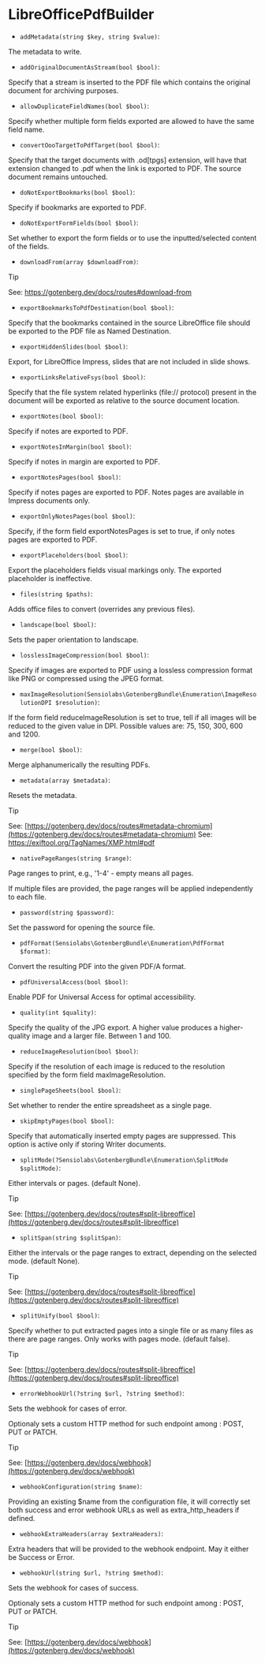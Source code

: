 # LibreOfficePdfBuilder

* `addMetadata(string $key, string $value)`:

The metadata to write.

* `addOriginalDocumentAsStream(bool $bool)`:

Specify that a stream is inserted to the PDF file which contains the original document for archiving purposes.

* `allowDuplicateFieldNames(bool $bool)`:

Specify whether multiple form fields exported are allowed to have the same field name.

* `convertOooTargetToPdfTarget(bool $bool)`:

Specify that the target documents with .od[tpgs] extension, will have that extension changed to .pdf when the link is exported to PDF. The source document remains untouched.

* `doNotExportBookmarks(bool $bool)`:

Specify if bookmarks are exported to PDF.

* `doNotExportFormFields(bool $bool)`:

Set whether to export the form fields or to use the inputted/selected content of the fields.

* `downloadFrom(array $downloadFrom)`:

> [!TIP]
> See: [https://gotenberg.dev/docs/routes#download-from ](https://gotenberg.dev/docs/routes#download-from )

* `exportBookmarksToPdfDestination(bool $bool)`:

Specify that the bookmarks contained in the source LibreOffice file should be exported to the PDF file as Named Destination.

* `exportHiddenSlides(bool $bool)`:

Export, for LibreOffice Impress, slides that are not included in slide shows.

* `exportLinksRelativeFsys(bool $bool)`:

Specify that the file system related hyperlinks (file:// protocol) present in the document will be exported as relative to the source document location.

* `exportNotes(bool $bool)`:

Specify if notes are exported to PDF.

* `exportNotesInMargin(bool $bool)`:

Specify if notes in margin are exported to PDF.

* `exportNotesPages(bool $bool)`:

Specify if notes pages are exported to PDF. Notes pages are available in Impress documents only.

* `exportOnlyNotesPages(bool $bool)`:

Specify, if the form field exportNotesPages is set to true, if only notes pages are exported to PDF.

* `exportPlaceholders(bool $bool)`:

Export the placeholders fields visual markings only. The exported placeholder is ineffective.

* `files(string $paths)`:

Adds office files to convert (overrides any previous files).

* `landscape(bool $bool)`:

Sets the paper orientation to landscape.

* `losslessImageCompression(bool $bool)`:

Specify if images are exported to PDF using a lossless compression format like PNG or compressed using the JPEG format.

* `maxImageResolution(Sensiolabs\GotenbergBundle\Enumeration\ImageResolutionDPI $resolution)`:

If the form field reduceImageResolution is set to true, tell if all images will be reduced to the given value in DPI. Possible values are: 75, 150, 300, 600 and 1200.

* `merge(bool $bool)`:

Merge alphanumerically the resulting PDFs.

* `metadata(array $metadata)`:

Resets the metadata.

> [!TIP]
> See: [https://gotenberg.dev/docs/routes#metadata-chromium](https://gotenberg.dev/docs/routes#metadata-chromium)
> See: [https://exiftool.org/TagNames/XMP.html#pdf ](https://exiftool.org/TagNames/XMP.html#pdf )

* `nativePageRanges(string $range)`:

Page ranges to print, e.g., '1-4' - empty means all pages.



If multiple files are provided, the page ranges will be applied independently to each file.

* `password(string $password)`:

Set the password for opening the source file.

* `pdfFormat(Sensiolabs\GotenbergBundle\Enumeration\PdfFormat $format)`:

Convert the resulting PDF into the given PDF/A format.

* `pdfUniversalAccess(bool $bool)`:

Enable PDF for Universal Access for optimal accessibility.

* `quality(int $quality)`:

Specify the quality of the JPG export. A higher value produces a higher-quality image and a larger file. Between 1 and 100.

* `reduceImageResolution(bool $bool)`:

Specify if the resolution of each image is reduced to the resolution specified by the form field maxImageResolution.

* `singlePageSheets(bool $bool)`:

Set whether to render the entire spreadsheet as a single page.

* `skipEmptyPages(bool $bool)`:

Specify that automatically inserted empty pages are suppressed. This option is active only if storing Writer documents.

* `splitMode(?Sensiolabs\GotenbergBundle\Enumeration\SplitMode $splitMode)`:

Either intervals or pages. (default None).

> [!TIP]
> See: [https://gotenberg.dev/docs/routes#split-libreoffice](https://gotenberg.dev/docs/routes#split-libreoffice)

* `splitSpan(string $splitSpan)`:

Either the intervals or the page ranges to extract, depending on the selected mode. (default None).

> [!TIP]
> See: [https://gotenberg.dev/docs/routes#split-libreoffice](https://gotenberg.dev/docs/routes#split-libreoffice)

* `splitUnify(bool $bool)`:

Specify whether to put extracted pages into a single file or as many files as there are page ranges. Only works with pages mode. (default false).

> [!TIP]
> See: [https://gotenberg.dev/docs/routes#split-libreoffice](https://gotenberg.dev/docs/routes#split-libreoffice)

* `errorWebhookUrl(?string $url, ?string $method)`:

Sets the webhook for cases of error.

Optionaly sets a custom HTTP method for such endpoint among : POST, PUT or PATCH.

> [!TIP]
> See: [https://gotenberg.dev/docs/webhook](https://gotenberg.dev/docs/webhook)

* `webhookConfiguration(string $name)`:

Providing an existing $name from the configuration file, it will correctly set both success and error webhook URLs as well as extra_http_headers if defined.

* `webhookExtraHeaders(array $extraHeaders)`:

Extra headers that will be provided to the webhook endpoint. May it either be Success or Error.

* `webhookUrl(string $url, ?string $method)`:

Sets the webhook for cases of success.

Optionaly sets a custom HTTP method for such endpoint among : POST, PUT or PATCH.

> [!TIP]
> See: [https://gotenberg.dev/docs/webhook](https://gotenberg.dev/docs/webhook)


